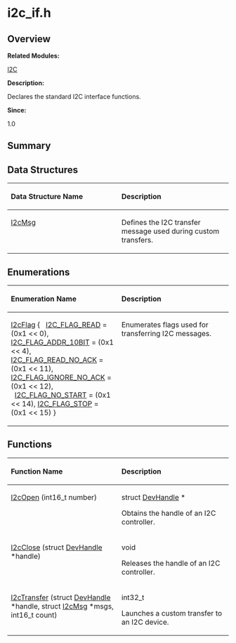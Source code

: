 # i2c\_if.h<a name="ZH-CN_TOPIC_0000001054479535"></a>

## **Overview**<a name="section1136701475093525"></a>

**Related Modules:**

[I2C](I2C.md)

**Description:**

Declares the standard I2C interface functions. 

**Since:**

1.0

## **Summary**<a name="section487381195093525"></a>

## Data Structures<a name="nested-classes"></a>

<a name="table491107091093525"></a>
<table><thead align="left"><tr id="row571139557093525"><th class="cellrowborder" valign="top" width="50%" id="mcps1.1.3.1.1"><p id="p2010388261093525"><a name="p2010388261093525"></a><a name="p2010388261093525"></a>Data Structure Name</p>
</th>
<th class="cellrowborder" valign="top" width="50%" id="mcps1.1.3.1.2"><p id="p908546142093525"><a name="p908546142093525"></a><a name="p908546142093525"></a>Description</p>
</th>
</tr>
</thead>
<tbody><tr id="row322315665093525"><td class="cellrowborder" valign="top" width="50%" headers="mcps1.1.3.1.1 "><p id="p380607614093525"><a name="p380607614093525"></a><a name="p380607614093525"></a><a href="I2cMsg.md">I2cMsg</a></p>
</td>
<td class="cellrowborder" valign="top" width="50%" headers="mcps1.1.3.1.2 "><p id="p1892381275093525"><a name="p1892381275093525"></a><a name="p1892381275093525"></a>Defines the I2C transfer message used during custom transfers. </p>
</td>
</tr>
</tbody>
</table>

## Enumerations<a name="enum-members"></a>

<a name="table1386422173093525"></a>
<table><thead align="left"><tr id="row609810457093525"><th class="cellrowborder" valign="top" width="50%" id="mcps1.1.3.1.1"><p id="p1228505214093525"><a name="p1228505214093525"></a><a name="p1228505214093525"></a>Enumeration Name</p>
</th>
<th class="cellrowborder" valign="top" width="50%" id="mcps1.1.3.1.2"><p id="p1645970392093525"><a name="p1645970392093525"></a><a name="p1645970392093525"></a>Description</p>
</th>
</tr>
</thead>
<tbody><tr id="row1507224824093525"><td class="cellrowborder" valign="top" width="50%" headers="mcps1.1.3.1.1 "><p id="p639916108093525"><a name="p639916108093525"></a><a name="p639916108093525"></a><a href="I2C.md#ga32b58f021632085445d80c80e382a546">I2cFlag</a> { &nbsp;&nbsp;<a href="I2C.md#gga32b58f021632085445d80c80e382a546a65c5829d919f53dbc00b4c4e3f5a2f7a">I2C_FLAG_READ</a> = (0x1 &lt;&lt; 0), <a href="I2C.md#gga32b58f021632085445d80c80e382a546a830aec226b260e4624fb81f355e4fbd6">I2C_FLAG_ADDR_10BIT</a> = (0x1 &lt;&lt; 4), <a href="I2C.md#gga32b58f021632085445d80c80e382a546a801a2ec0dcf3069ba412311d00e45356">I2C_FLAG_READ_NO_ACK</a> = (0x1 &lt;&lt; 11), <a href="I2C.md#gga32b58f021632085445d80c80e382a546a6c8d6f7ba01b0e45fb73ee5883ba311c">I2C_FLAG_IGNORE_NO_ACK</a> = (0x1 &lt;&lt; 12), &nbsp;&nbsp;<a href="I2C.md#gga32b58f021632085445d80c80e382a546a87b7c3b732260789c5acd9245171ad25">I2C_FLAG_NO_START</a> = (0x1 &lt;&lt; 14), <a href="I2C.md#gga32b58f021632085445d80c80e382a546a641c29990d13fe5f840b495dca8e21e9">I2C_FLAG_STOP</a> = (0x1 &lt;&lt; 15) }</p>
</td>
<td class="cellrowborder" valign="top" width="50%" headers="mcps1.1.3.1.2 "><p id="p821424072093525"><a name="p821424072093525"></a><a name="p821424072093525"></a>Enumerates flags used for transferring I2C messages. </p>
</td>
</tr>
</tbody>
</table>

## Functions<a name="func-members"></a>

<a name="table1745353040093525"></a>
<table><thead align="left"><tr id="row1660433423093525"><th class="cellrowborder" valign="top" width="50%" id="mcps1.1.3.1.1"><p id="p808506890093525"><a name="p808506890093525"></a><a name="p808506890093525"></a>Function Name</p>
</th>
<th class="cellrowborder" valign="top" width="50%" id="mcps1.1.3.1.2"><p id="p1645299341093525"><a name="p1645299341093525"></a><a name="p1645299341093525"></a>Description</p>
</th>
</tr>
</thead>
<tbody><tr id="row802887134093525"><td class="cellrowborder" valign="top" width="50%" headers="mcps1.1.3.1.1 "><p id="p691901043093525"><a name="p691901043093525"></a><a name="p691901043093525"></a><a href="I2C.md#ga7551f766dcabd70e96dbfe5e6585c6fb">I2cOpen</a> (int16_t number)</p>
</td>
<td class="cellrowborder" valign="top" width="50%" headers="mcps1.1.3.1.2 "><p id="p1375705581093525"><a name="p1375705581093525"></a><a name="p1375705581093525"></a>struct <a href="DevHandle.md">DevHandle</a> *&nbsp;</p>
<p id="p1022451773093525"><a name="p1022451773093525"></a><a name="p1022451773093525"></a>Obtains the handle of an I2C controller. </p>
</td>
</tr>
<tr id="row590097537093525"><td class="cellrowborder" valign="top" width="50%" headers="mcps1.1.3.1.1 "><p id="p439170874093525"><a name="p439170874093525"></a><a name="p439170874093525"></a><a href="I2C.md#ga3dbd2556b29861859b360693f355df1f">I2cClose</a> (struct <a href="DevHandle.md">DevHandle</a> *handle)</p>
</td>
<td class="cellrowborder" valign="top" width="50%" headers="mcps1.1.3.1.2 "><p id="p1266240643093525"><a name="p1266240643093525"></a><a name="p1266240643093525"></a>void&nbsp;</p>
<p id="p1992705447093525"><a name="p1992705447093525"></a><a name="p1992705447093525"></a>Releases the handle of an I2C controller. </p>
</td>
</tr>
<tr id="row853562770093525"><td class="cellrowborder" valign="top" width="50%" headers="mcps1.1.3.1.1 "><p id="p170051827093525"><a name="p170051827093525"></a><a name="p170051827093525"></a><a href="I2C.md#ga2fbc639bd3c5f9e5e9657c64d88bcbc9">I2cTransfer</a> (struct <a href="DevHandle.md">DevHandle</a> *handle, struct <a href="I2cMsg.md">I2cMsg</a> *msgs, int16_t count)</p>
</td>
<td class="cellrowborder" valign="top" width="50%" headers="mcps1.1.3.1.2 "><p id="p1215025722093525"><a name="p1215025722093525"></a><a name="p1215025722093525"></a>int32_t&nbsp;</p>
<p id="p185292374093525"><a name="p185292374093525"></a><a name="p185292374093525"></a>Launches a custom transfer to an I2C device. </p>
</td>
</tr>
</tbody>
</table>

